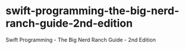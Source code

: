 # swift-programming-the-big-nerd-ranch-guide-2nd-edition
Swift Programming - The Big Nerd Ranch Guide - 2nd Edition
